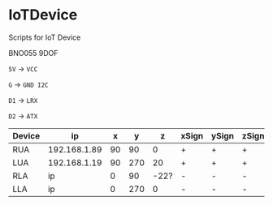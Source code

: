 # IoTDevice
Scripts for IoT Device

BNO055 9DOF


`5V` -> `VCC`

`G`  -> `GND I2C`

`D1` -> `LRX`

`D2` -> `ATX`


|Device|ip|x|y|z|xSign|ySign|zSign|wSign|
|---|---|---|---|---|---|---|---|---|
|RUA|192.168.1.89|90|90|0|+|+|+|-|
|LUA|192.168.1.19|90|270|20|+|+|+|-|
|RLA|ip|0|90|-22?|-|-|-|+|
|LLA|ip|0|270|0|-|-|-|+|
